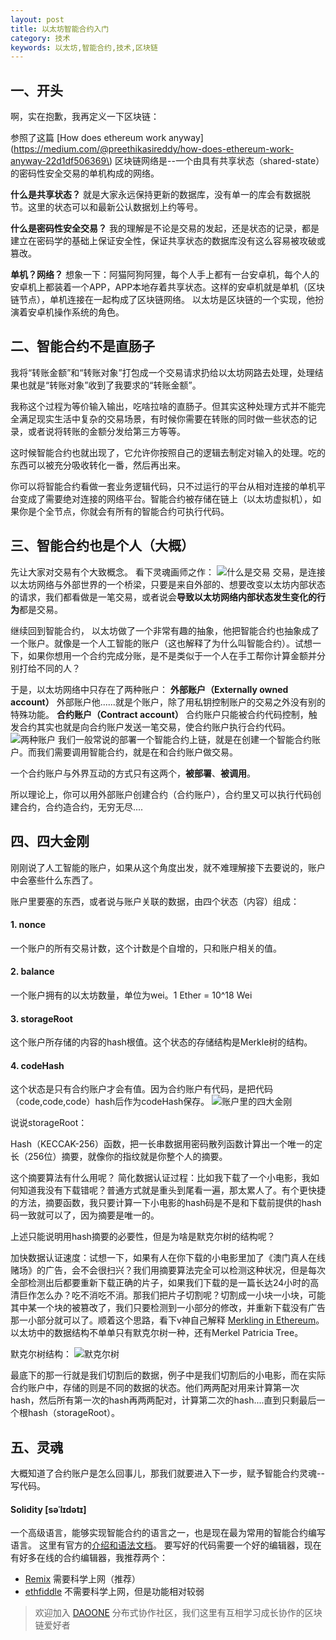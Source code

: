```yaml
---
layout: post
title: 以太坊智能合约入门
category: 技术
keywords: 以太坊,智能合约,技术,区块链
---
```


## 一、开头
啊，实在抱歉，我再定义一下区块链：

参照了这篇
[How does ethereum work anyway](https://medium.com/@preethikasireddy/how-does-ethereum-work-anyway-22d1df506369\)
区块链网络是--一个由具有共享状态（shared-state）的密码性安全交易的单机构成的网络。

**什么是共享状态？**
就是大家永远保持更新的数据库，没有单一的库会有数据脱节。这里的状态可以和最新公认数据划上约等号。

**什么是密码性安全交易？**
我的理解是不论是交易的发起，还是状态的记录，都是建立在密码学的基础上保证安全性，保证共享状态的数据库没有这么容易被攻破或篡改。

**单机？网络？**
想象一下：阿猫阿狗阿狸，每个人手上都有一台安卓机，每个人的安卓机上都装着一个APP，APP本地存着共享状态。这样的安卓机就是单机（区块链节点），单机连接在一起构成了区块链网络。
以太坊是区块链的一个实现，他扮演着安卓机操作系统的角色。

## 二、智能合约不是直肠子
我将“转账金额”和“转账对象”打包成一个交易请求扔给以太坊网路去处理，处理结果也就是“转账对象”收到了我要求的“转账金额”。

我称这个过程为等价输入输出，吃啥拉啥的直肠子。但其实这种处理方式并不能完全满足现实生活中复杂的交易场景，有时候你需要在转账的同时做一些状态的记录，或者说将转账的金额分发给第三方等等。

这时候智能合约也就出现了，它允许你按照自己的逻辑去制定对输入的处理。吃的东西可以被充分吸收转化一番，然后再出来。

你可以将智能合约看做一套业务逻辑代码，只不过运行的平台从相对连接的单机平台变成了需要绝对连接的网络平台。智能合约被存储在链上（以太坊虚拟机），如果你是个全节点，你就会有所有的智能合约可执行代码。

## 三、智能合约也是个人（大概）
先让大家对交易有个大致概念。
看下灵魂画师之作：
![什么是交易](https://diycode.b0.upaiyun.com/photo/2018/421d4ca1bc53b45358fd990da989d802.png)
交易，是连接以太坊网络与外部世界的一个桥梁，只要是来自外部的、想要改变以太坊内部状态的请求，我们都看做是一笔交易，或者说会**导致以太坊网络内部状态发生变化的行为**都是交易。

继续回到智能合约，
以太坊做了一个非常有趣的抽象，他把智能合约也抽象成了一个账户。就像是一个人工智能的账户（这也解释了为什么叫智能合约）。试想一下，如果你想用一个合约完成分账，是不是类似于一个人在手工帮你计算金额并分别打给不同的人？

于是，以太坊网络中只存在了两种账户：
**外部账户（Externally owned account）**
外部账户他......就是个账户，除了用私钥控制账户的交易之外没有别的特殊功能。
**合约账户（Contract account）**
合约账户只能被合约代码控制，触发合约其实也就是向合约账户发送一笔交易，使合约账户执行合约代码。
![两种账户](https://diycode.b0.upaiyun.com/photo/2018/b8c43a74b5d411e30385260d4023dd1a.png)
我们一般常说的部署一个智能合约上链，就是在创建一个智能合约账户。而我们需要调用智能合约，就是在和合约账户做交易。

一个合约账户与外界互动的方式只有这两个，**被部署**、**被调用**。

所以理论上，你可以用外部账户创建合约（合约账户），合约里又可以执行代码创建合约，合约造合约，无穷无尽....

## 四、四大金刚
刚刚说了人工智能的账户，如果从这个角度出发，就不难理解接下去要说的，账户中会塞些什么东西了。

账户里要塞的东西，或者说与账户关联的数据，由四个状态（内容）组成：
#### 1. nonce
一个账户的所有交易计数，这个计数是个自增的，只和账户相关的值。
#### 2. balance
一个账户拥有的以太坊数量，单位为wei。1 Ether = 10^18 Wei
#### 3. storageRoot
这个账户所存储的内容的hash根值。这个状态的存储结构是Merkle树的结构。
#### 4. codeHash 
这个状态是只有合约账户才会有值。因为合约账户有代码，是把代码（code,code,code）hash后作为codeHash保存。
![账户里的四大金刚](https://diycode.b0.upaiyun.com/photo/2018/99b8a5e448501d737a7ebf4d98b7af3f.png)

说说storageRoot：

Hash（KECCAK-256）函数，把一长串数据用密码散列函数计算出一个唯一的定长（256位）摘要，就像你的指纹就是你整个人的摘要。

这个摘要算法有什么用呢？
简化数据认证过程：比如我下载了一个小电影，我如何知道我没有下载错呢？普通方式就是重头到尾看一遍，那太累人了。有个更快捷的方法，摘要函数，我只要计算一下小电影的hash码是不是和下载前提供的hash码一致就可以了，因为摘要是唯一的。

上述只能说明用hash摘要的必要性，但是为啥是默克尔树的结构呢？

加快数据认证速度：试想一下，如果有人在你下载的小电影里加了《澳门真人在线赌场》的广告，会不会很扫兴？我们用摘要算法完全可以检测这种状况，但是每次全部检测出后都要重新下载正确的片子，如果我们下载的是一篇长达24小时的高清巨作怎么办？吃不消吃不消。那我们把片子切割呢？切割成一小块一小块，可能其中某一个块的被篡改了，我们只要检测到一小部分的修改，并重新下载没有广告那一小部分就可以了。顺着这个思路，看下v神自己解释 [Merkling in Ethereum](https://blog.ethereum.org/2015/11/15/merkling-in-ethereum/)。以太坊中的数据结构不单单只有默克尔树一种，还有Merkel Patricia Tree。

默克尔树结构：
![默克尔树](https://diycode.b0.upaiyun.com/photo/2018/c1c8727228ad5af5bea08e4dfeb76910.png)

最底下的那一行就是我们切割后的数据，例子中是我们切割后的小电影，而在实际合约账户中，存储的则是不同的数据的状态。他们两两配对用来计算第一次hash，然后所有第一次的hash再两两配对，计算第二次的hash....直到只剩最后一个根hash（storageRoot）。

## 五、灵魂
大概知道了合约账户是怎么回事儿，那我们就要进入下一步，赋予智能合约灵魂--写代码。
#### Solidity  [səˈlɪdətɪ] 
一个高级语言，能够实现智能合约的语言之一，也是现在最为常用的智能合约编写语言。
这里有官方的[介绍和语法文档](http://solidity.readthedocs.io/)。
要写好的代码需要一个好的编辑器，现在有好多在线的合约编辑器，我推荐两个：
- [Remix](https://ethereum.github.io/browser-solidity/) 需要科学上网（推荐）
- [ethfiddle](https://ethfiddle.com/) 不需要科学上网，但是功能相对较弱


> 欢迎加入 [DAOONE](http://daoone.org) 分布式协作社区，我们这里有互相学习成长协作的区块链爱好者


